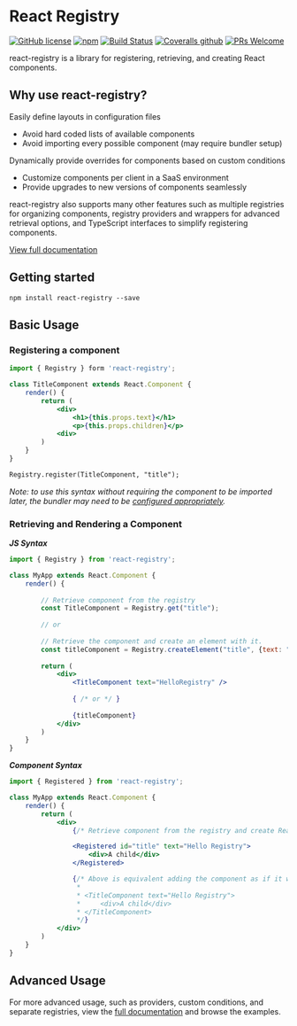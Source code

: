 # React Registry
[![GitHub license](https://img.shields.io/badge/license-MIT-blue.svg)](https://github.com/devnet-io/react-registry/blob/master/LICENSE) 
[![npm](https://img.shields.io/npm/v/react-registry.svg)](https://www.npmjs.com/package/react-registry)
[![Build Status](https://img.shields.io/travis/devnet-io/react-registry.svg)](https://travis-ci.org/devnet-io/react-registry)
[![Coveralls github](https://img.shields.io/coveralls/github/devnet-io/react-registry.svg)](https://coveralls.io/github/devnet-io/react-registry)
[![PRs Welcome](https://img.shields.io/badge/PRs-welcome-brightgreen.svg)](https://github.com/devnet-io/react-registry/pulls)

react-registry is a library for registering, retrieving, and creating React components.

## Why use react-registry?

Easily define layouts in configuration files
* Avoid hard coded lists of available components
* Avoid importing every possible component (may require bundler setup)

Dynamically provide overrides for components based on custom conditions
* Customize components per client in a SaaS environment
* Provide upgrades to new versions of components seamlessly

react-registry also supports many other features such as multiple registries for organizing components, registry providers and wrappers for advanced retrieval options, and TypeScript interfaces to simplify registering components.

[View full documentation](https://www.devnet.io/libs/react-registry)

## Getting started

```
npm install react-registry --save
```

## Basic Usage

### Registering a component

```jsx
import { Registry } form 'react-registry';

class TitleComponent extends React.Component {
    render() {
        return (
            <div>
                <h1>{this.props.text}</h1>
                <p>{this.props.children}</p>
            <div>
        )
    }
}

Registry.register(TitleComponent, "title");
```

*Note: to use this syntax without requiring the component to be imported later, the bundler may need to be [configured appropriately](https://www.devnet.io/libs/react-registry/docs/bundlers).*

### Retrieving and Rendering a Component

***JS Syntax***

```jsx
import { Registry } from 'react-registry';

class MyApp extends React.Component {
    render() {
        
        // Retrieve component from the registry
        const TitleComponent = Registry.get("title");
        
        // or
        
        // Retrieve the component and create an element with it.
        const titleComponent = Registry.createElement("title", {text: "Hello Registry"});
    
        return (
            <div>
                <TitleComponent text="HelloRegistry" />
                
                { /* or */ }
               
                {titleComponent}
            </div>
        )
    }
}
```
***Component Syntax***

```jsx
import { Registered } from 'react-registry';

class MyApp extends React.Component {
    render() {
        return (
            <div>
                {/* Retrieve component from the registry and create React element */}

                <Registered id="title" text="Hello Registry">
                    <div>A child</div>
                </Registered>

                {/* Above is equivalent adding the component as if it was imported normally
                 *
                 * <TitleComponent text="Hello Registry">
                 *     <div>A child</div>
                 * </TitleComponent>
                 */}
            </div>
        )
    }
}
```

## Advanced Usage

For more advanced usage, such as providers, custom conditions, and separate registries, view the [full documentation](https://www.devnet.io/libs/react-registry) and browse the examples.
